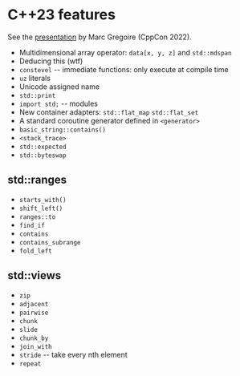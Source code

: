 # C++23 features

See the [presentation](https://www.youtube.com/watch?v=b0NkuoUkv0M) by Marc Gregoire (CppCon 2022).

- Multidimensional array operator: `data[x, y, z]` and `std::mdspan`
- Deducing this (wtf)
- `constevel` -- immediate functions: only execute at compile time
- `uz` literals
- Unicode assigned name
- `std::print`
- `import std;` -- modules
- New container adapters: `std::flat_map` `std::flat_set`
- A standard coroutine generator defined in `<generator>`
- `basic_string::contains()`
- `<stack_trace>`
- `std::expected`
- `std::byteswap`

## std::ranges
- `starts_with()`
- `shift_left()`
- `ranges::to`
- `find_if`
- `contains`
- `contains_subrange`
- `fold_left`

## std::views
- `zip`
- `adjacent`
- `pairwise`
- `chunk`
- `slide`
- `chunk_by`
- `join_with`
- `stride` -- take every nth element
- `repeat`
